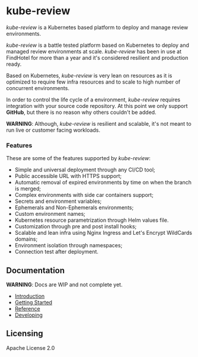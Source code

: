 # kube-review

*kube-review* is a Kubernetes based platform to deploy and manage review environments.

*kube-review* is a battle tested platform based on Kubernetes to deploy and managed review environments at scale. *kube-review* has been in use at FindHotel for more than a year and it's considered resilient and production ready.

Based on Kubernetes, *kube-review* is very lean on resources as it is optimized to require few infra resources and to scale to high number of concurrent environments.

In order to control the life cycle of a environment, *kube-review* requires integration with your source code repository. At this point we only support **GitHub**, but there is no reason why others couldn't be added.

**WARNING**: Although, *kube-review* is resilient and scalable, it's not meant to run live or customer facing workloads.

### Features

These are some of the features supported by *kube-review*:

- Simple and universal deployment through any CI/CD tool;
- Public accessible URL with HTTPS support;
- Automatic removal of expired environments by time on when the branch is merged;
- Complex environments with side car containers support;
- Secrets and environment variables;
- Ephemerals and Non-Ephemerals environments;
- Custom environment names;
- Kubernetes resource parametrization through Helm values file.
- Customization through pre and post install hooks;
- Scalable and lean infra using Nginx Ingress and Let's Encrypt WildCards domains;
- Environment isolation through namespaces;
- Connection test after deployment.

## Documentation

**WARNING**: Docs are WIP and not complete yet.

- [Introduction](docs/introductions.md)
- [Getting Started](docs/getting-started.md)
- [Reference](docs/reference.md)
- [Developing](docs/developing.md)

## Licensing

Apache License 2.0